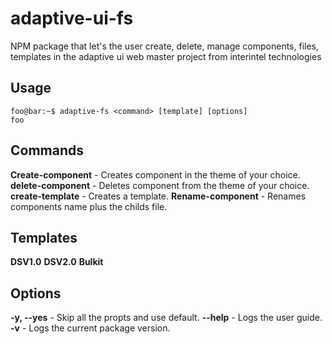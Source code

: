 # adaptive-ui-fs
NPM package that let's the user create, delete, manage  components, files, templates in the adaptive ui web master project from interintel technologies 

## Usage
```console
foo@bar:~$ adaptive-fs <command> [template] [options]
foo
```

## Commands
**Create-component** - Creates component in the theme of your choice.
**delete-component** - Deletes component from the theme of your choice.
**create-template**  - Creates a template.
**Rename-component** - Renames components name plus the childs file.

## Templates
**DSV1.0**
**DSV2.0**
**Bulkit**

## Options
**-y, --yes** - Skip all the propts and use default.
**--help**    - Logs the user guide.
**-v**        - Logs the current package version.